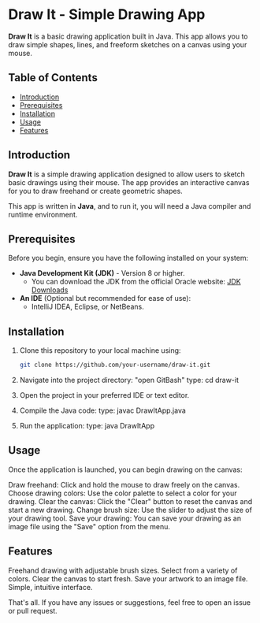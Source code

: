 # Draw It - Simple Drawing App

**Draw It** is a basic drawing application built in Java. This app allows you to draw simple shapes, lines, and freeform sketches on a canvas using your mouse.

## Table of Contents

- [Introduction](#introduction)
- [Prerequisites](#prerequisites)
- [Installation](#installation)
- [Usage](#usage)
- [Features](#features)

## Introduction

**Draw It** is a simple drawing application designed to allow users to sketch basic drawings using their mouse. The app provides an interactive canvas for you to draw freehand or create geometric shapes. 

This app is written in **Java**, and to run it, you will need a Java compiler and runtime environment.

## Prerequisites

Before you begin, ensure you have the following installed on your system:

- **Java Development Kit (JDK)** - Version 8 or higher.
  - You can download the JDK from the official Oracle website: [JDK Downloads](https://www.oracle.com/java/technologies/javase-jdk11-downloads.html)
- **An IDE** (Optional but recommended for ease of use):
  - IntelliJ IDEA, Eclipse, or NetBeans.

## Installation

1. Clone this repository to your local machine using:

   ```bash
   git clone https://github.com/your-username/draw-it.git

2. Navigate into the project directory:
   "open GitBash"
   type: cd draw-it

3. Open the project in your preferred IDE or text editor.

4. Compile the Java code:
   type: javac DrawItApp.java

5. Run the application:
   type: java DrawItApp

## Usage

Once the application is launched, you can begin drawing on the canvas:

Draw freehand: Click and hold the mouse to draw freely on the canvas.
Choose drawing colors: Use the color palette to select a color for your drawing.
Clear the canvas: Click the "Clear" button to reset the canvas and start a new drawing.
Change brush size: Use the slider to adjust the size of your drawing tool.
Save your drawing: You can save your drawing as an image file using the "Save" option from the menu.

## Features

Freehand drawing with adjustable brush sizes.
Select from a variety of colors.
Clear the canvas to start fresh.
Save your artwork to an image file.
Simple, intuitive interface.

That's all. If you have any issues or suggestions, feel free to open an issue or pull request.

